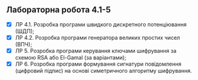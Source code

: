## Лабораторна робота 4.1-5

- [x] ЛР 4.1. Розробка програми швидкого дискретного потенціювання (ШДП);
- [x] ЛР 4.2. Розробка програми генератора великих простих чисел (ВПЧ);
- [x] ЛР 5. Розробка програми керування ключами шифрування за схемою RSA або El-Gamal (за варіантами);
- [x] ЛР 6. Розробка програми формування сигнатури повідомлення (цифровий підпис) на основі симетричного алгоритму шифрування.